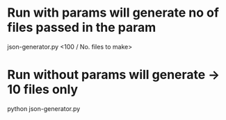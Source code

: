 # Run with params will generate no of files passed in the param
<python3 keyword> json-generator.py <100 / No. files to make>
# Run without params will generate -> 10 files only
python json-generator.py 
